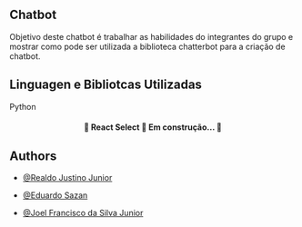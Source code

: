 
## Chatbot

Objetivo deste chatbot é trabalhar as habilidades do integrantes do grupo e mostrar como  pode ser utilizada a biblioteca chatterbot para a criação de chatbot.

  
## Linguagen e Bibliotcas Utilizadas

Python


  
<h4 align="center"> 
	🚧  React Select 🚀 Em construção...  🚧
</h4>
  
## Authors

- [@Realdo Justino Junior ](https://github.com/Realdo-Justino)

- [@Eduardo Sazan ](https://github.com/Saz0n)

- [@Joel Francisco da Silva Junior](https://github.com/JoelFrancisco)